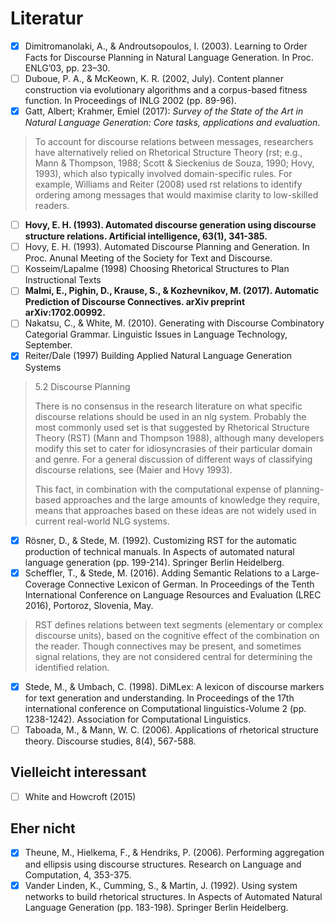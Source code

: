 # Literatur

* [x] Dimitromanolaki, A., & Androutsopoulos, I. (2003). Learning to Order Facts for Discourse Planning in Natural Language Generation. In Proc. ENLG’03, pp. 23–30.
* [ ] Duboue, P. A., & McKeown, K. R. (2002, July). Content planner construction via evolutionary algorithms and a corpus-based fitness function. In Proceedings of INLG 2002 (pp. 89-96).
* [x] Gatt, Albert; Krahmer, Emiel (2017): *Survey of the State of the Art in Natural Language Generation: Core tasks, applications and evaluation*.
> To account for discourse relations between messages, researchers have alternatively relied on Rhetorical Structure Theory (rst; e.g., Mann & Thompson, 1988; Scott & Sieckenius de Souza, 1990; Hovy, 1993), which also typically involved domain-specific rules. For example, Williams and Reiter (2008) used rst relations to identify ordering among messages that would maximise clarity to low-skilled readers.
* [ ] **Hovy, E. H. (1993). Automated discourse generation using discourse structure relations. Artificial intelligence, 63(1), 341-385.**
* [ ] Hovy, E. H. (1993). Automated Discourse Planning and Generation. In Proc. Anunal Meeting of the Society for Text and Discourse.
* [ ] Kosseim/Lapalme (1998) Choosing Rhetorical Structures to Plan Instructional Texts
* [ ] **Malmi, E., Pighin, D., Krause, S., & Kozhevnikov, M. (2017). Automatic Prediction of Discourse Connectives. arXiv preprint arXiv:1702.00992.**
* [ ] Nakatsu, C., & White, M. (2010). Generating with Discourse Combinatory Categorial Grammar. Linguistic Issues in Language Technology, September.
* [x] Reiter/Dale (1997) Building Applied Natural Language Generation Systems
> 5.2 Discourse Planning
> 
> There is no consensus in the research literature on what specific discourse relations should be used in an nlg system. Probably the most commonly used set is that suggested by Rhetorical Structure Theory (RST) (Mann and Thompson 1988), although many developers modify this set to cater for idiosyncrasies of their particular domain and genre. For a general discussion of different ways of classifying discourse relations, see (Maier and Hovy 1993).
> 
> This fact, in combination with the computational expense of
planning-based approaches and the large amounts of knowledge they require, means that approaches based on these ideas are not widely used in current real-world NLG systems.
* [x] Rösner, D., & Stede, M. (1992). Customizing RST for the automatic production of technical manuals. In Aspects of automated natural language generation (pp. 199-214). Springer Berlin Heidelberg.
* [x] Scheffler, T., & Stede, M. (2016). Adding Semantic Relations to a Large-Coverage Connective Lexicon of German. In Proceedings of the Tenth International Conference on Language Resources and Evaluation (LREC 2016), Portoroz, Slovenia, May.
> RST defines relations between text segments (elementary or complex discourse units), based on the cognitive effect of the combination on the reader. Though connectives may be present, and sometimes signal relations, they are not considered central for determining the identified relation.
* [x] Stede, M., & Umbach, C. (1998). DiMLex: A lexicon of discourse markers for text generation and understanding. In Proceedings of the 17th international conference on Computational linguistics-Volume 2 (pp. 1238-1242). Association for Computational Linguistics.
* [ ] Taboada, M., & Mann, W. C. (2006). Applications of rhetorical structure theory. Discourse studies, 8(4), 567-588.

## Vielleicht interessant

* [ ] White and Howcroft (2015)

## Eher nicht

* [x] Theune, M., Hielkema, F., & Hendriks, P. (2006). Performing aggregation and ellipsis using discourse structures. Research on Language and Computation, 4, 353-375.
* [x] Vander Linden, K., Cumming, S., & Martin, J. (1992). Using system networks to build rhetorical structures. In Aspects of Automated Natural Language Generation (pp. 183-198). Springer Berlin Heidelberg.